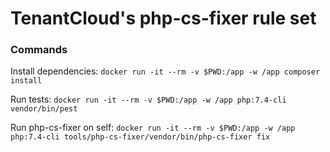 # TenantCloud's php-cs-fixer rule set

### Commands
Install dependencies:
`docker run -it --rm -v $PWD:/app -w /app composer install`

Run tests:
`docker run -it --rm -v $PWD:/app -w /app php:7.4-cli vendor/bin/pest`

Run php-cs-fixer on self:
`docker run -it --rm -v $PWD:/app -w /app php:7.4-cli tools/php-cs-fixer/vendor/bin/php-cs-fixer fix`